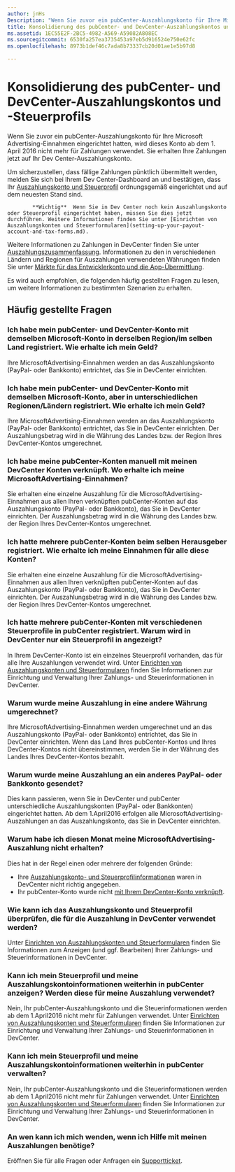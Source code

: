 ```yaml
---
author: jnHs
Description: "Wenn Sie zuvor ein pubCenter-Auszahlungskonto für Ihre Microsoft Advertising-Einnahmen eingerichtet hatten, wird dieses Konto ab dem 1. April 2016 nicht mehr für Zahlungen verwendet. Sie erhalten Ihre Zahlungen jetzt auf Ihr Dev Center-Auszahlungskonto."
title: Konsolidierung des pubCenter- und DevCenter-Auszahlungskontos und -Steuerprofils
ms.assetid: 1EC55E2F-2BC5-4982-A569-A59082A808EC
ms.sourcegitcommit: 6530fa257ea3735453a97eb5d916524e750e62fc
ms.openlocfilehash: 8973b1def46c7ada8b73337cb20d01ae1e5b97d8

---
```


# Konsolidierung des pubCenter- und DevCenter-Auszahlungskontos und -Steuerprofils


Wenn Sie zuvor ein pubCenter-Auszahlungskonto für Ihre Microsoft Advertising-Einnahmen eingerichtet hatten, wird dieses Konto ab dem 1. April 2016 nicht mehr für Zahlungen verwendet. Sie erhalten Ihre Zahlungen jetzt auf Ihr Dev Center-Auszahlungskonto.

Um sicherzustellen, dass fällige Zahlungen pünktlich übermittelt werden, melden Sie sich bei Ihrem Dev Center-Dashboard an und bestätigen, dass Ihr [Auszahlungskonto und Steuerprofil](setting-up-your-payout-account-and-tax-forms.md) ordnungsgemäß eingerichtet und auf dem neuesten Stand sind.

> 
            **Wichtig**  Wenn Sie in Dev Center noch kein Auszahlungskonto oder Steuerprofil eingerichtet haben, müssen Sie dies jetzt durchführen. Weitere Informationen finden Sie unter [Einrichten von Auszahlungskonten und Steuerformularen](setting-up-your-payout-account-and-tax-forms.md).

Weitere Informationen zu Zahlungen in DevCenter finden Sie unter [Auszahlungszusammenfassung](payout-summary.md). Informationen zu den in verschiedenen Ländern und Regionen für Auszahlungen verwendeten Währungen finden Sie unter [Märkte für das Entwicklerkonto und die App-Übermittlung](account-types-locations-and-fees.md#account_markets).

Es wird auch empfohlen, die folgenden häufig gestellten Fragen zu lesen, um weitere Informationen zu bestimmten Szenarien zu erhalten.

## Häufig gestellte Fragen

### Ich habe mein pubCenter- und DevCenter-Konto mit demselben Microsoft-Konto in derselben Region/im selben Land registriert. Wie erhalte ich mein Geld?

Ihre MicrosoftAdvertising-Einnahmen werden an das Auszahlungskonto (PayPal- oder Bankkonto) entrichtet, das Sie in DevCenter einrichten.

### Ich habe mein pubCenter- und DevCenter-Konto mit demselben Microsoft-Konto, aber in unterschiedlichen Regionen/Ländern registriert. Wie erhalte ich mein Geld?

Ihre MicrosoftAdvertising-Einnahmen werden an das Auszahlungskonto (PayPal- oder Bankkonto) entrichtet, das Sie in DevCenter einrichten. Der Auszahlungsbetrag wird in die Währung des Landes bzw. der Region Ihres DevCenter-Kontos umgerechnet.

### Ich habe meine pubCenter-Konten manuell mit meinen DevCenter Konten verknüpft. Wo erhalte ich meine MicrosoftAdvertising-Einnahmen?

Sie erhalten eine einzelne Auszahlung für die MicrosoftAdvertising-Einnahmen aus allen Ihren verknüpften pubCenter-Konten auf das Auszahlungskonto (PayPal- oder Bankkonto), das Sie in DevCenter einrichten. Der Auszahlungsbetrag wird in die Währung des Landes bzw. der Region Ihres DevCenter-Kontos umgerechnet.

### Ich hatte mehrere pubCenter-Konten beim selben Herausgeber registriert. Wie erhalte ich meine Einnahmen für alle diese Konten?

Sie erhalten eine einzelne Auszahlung für die MicrosoftAdvertising-Einnahmen aus allen Ihren verknüpften pubCenter-Konten auf das Auszahlungskonto (PayPal- oder Bankkonto), das Sie in DevCenter einrichten. Der Auszahlungsbetrag wird in die Währung des Landes bzw. der Region Ihres DevCenter-Kontos umgerechnet.

### Ich hatte mehrere pubCenter-Konten mit verschiedenen Steuerprofile in pubCenter registriert. Warum wird in DevCenter nur ein Steuerprofil in angezeigt?

In Ihrem DevCenter-Konto ist ein einzelnes Steuerprofil vorhanden, das für alle Ihre Auszahlungen verwendet wird. Unter [Einrichten von Auszahlungskonten und Steuerformularen](setting-up-your-payout-account-and-tax-forms.md) finden Sie Informationen zur Einrichtung und Verwaltung Ihrer Zahlungs- und Steuerinformationen in DevCenter.

### Warum wurde meine Auszahlung in eine andere Währung umgerechnet?

Ihre MicrosoftAdvertising-Einnahmen werden umgerechnet und an das Auszahlungskonto (PayPal- oder Bankkonto) entrichtet, das Sie in DevCenter einrichten. Wenn das Land Ihres pubCenter-Kontos und Ihres DevCenter-Kontos nicht übereinstimmen, werden Sie in der Währung des Landes Ihres DevCenter-Kontos bezahlt.

### Warum wurde meine Auszahlung an ein anderes PayPal- oder Bankkonto gesendet?

Dies kann passieren, wenn Sie in DevCenter und pubCenter unterschiedliche Auszahlungskonten (PayPal- oder Bankkonten) eingerichtet hatten. Ab dem 1.April2016 erfolgen alle MicrosoftAdvertising-Auszahlungen an das Auszahlungskonto, das Sie in DevCenter einrichten.

### Warum habe ich diesen Monat meine MicrosoftAdvertising-Auszahlung nicht erhalten?

Dies hat in der Regel einen oder mehrere der folgenden Gründe:

-   Ihre [Auszahlungskonto- und Steuerprofilinformationen](setting-up-your-payout-account-and-tax-forms.md) waren in DevCenter nicht richtig angegeben.
-   Ihr pubCenter-Konto wurde nicht [mit Ihrem DevCenter-Konto verknüpft](pubcenter-dev-center-integration.md).

### Wie kann ich das Auszahlungskonto und Steuerprofil überprüfen, die für die Auszahlung in DevCenter verwendet werden?

Unter [Einrichten von Auszahlungskonten und Steuerformularen](setting-up-your-payout-account-and-tax-forms.md) finden Sie Informationen zum Anzeigen (und ggf. Bearbeiten) Ihrer Zahlungs- und Steuerinformationen in DevCenter.

### Kann ich mein Steuerprofil und meine Auszahlungskontoinformationen weiterhin in pubCenter anzeigen? Werden diese für meine Auszahlung verwendet?

Nein, Ihr pubCenter-Auszahlungskonto und die Steuerinformationen werden ab dem 1.April2016 nicht mehr für Zahlungen verwendet. Unter [Einrichten von Auszahlungskonten und Steuerformularen](setting-up-your-payout-account-and-tax-forms.md) finden Sie Informationen zur Einrichtung und Verwaltung Ihrer Zahlungs- und Steuerinformationen in DevCenter.

### Kann ich mein Steuerprofil und meine Auszahlungskontoinformationen weiterhin in pubCenter verwalten?

Nein, Ihr pubCenter-Auszahlungskonto und die Steuerinformationen werden ab dem 1.April2016 nicht mehr für Zahlungen verwendet. Unter [Einrichten von Auszahlungskonten und Steuerformularen](setting-up-your-payout-account-and-tax-forms.md) finden Sie Informationen zur Einrichtung und Verwaltung Ihrer Zahlungs- und Steuerinformationen in DevCenter.

### An wen kann ich mich wenden, wenn ich Hilfe mit meinen Auszahlungen benötige?

Eröffnen Sie für alle Fragen oder Anfragen ein [Supportticket](http://go.microsoft.com/fwlink/p/?LinkId=733342).

 

 







<!--HONumber=Jun16_HO4-->


